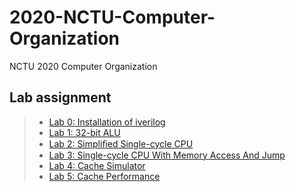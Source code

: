 # 2020-NCTU-Computer-Organization
NCTU 2020 Computer Organization

## Lab assignment
>* [Lab 0: Installation of iverilog](/co-lab/Lab0)
>* [Lab 1: 32-bit ALU](/co-lab/Lab1)
>* [Lab 2: Simpliﬁed Single-cycle CPU](/co-lab/Lab2)
>* [Lab 3: Single-cycle CPU With Memory Access And Jump](/co-lab/Lab3)
>* [Lab 4: Cache Simulator](/co-lab/Lab4)
>* [Lab 5: Cache Performance](/co-lab/Lab5)

